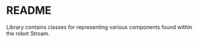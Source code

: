 # README

Library contains classes for representing various components found within
the robot Stroam.
